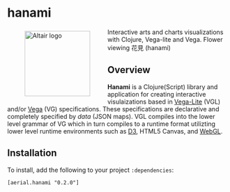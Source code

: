 # hanami

<a href="https://altair-viz.github.io"><img src="https://github.com/jsa-aerial/hanami/blob/master/resources/public/Himeji_sakura.jpg" align="left" hspace="40" vspace="6" alt="Altair logo" width="150px"></a>

Interactive arts and charts visualizations with Clojure, Vega-lite and Vega. Flower viewing 花見 (hanami)


## Overview

**Hanami** is a Clojure(Script) library and application for creating interactive visulaizations based in [Vega-Lite](https://vega.github.io/vega-lite/) (VGL) and/or [Vega](https://vega.github.io/vega/) (VG) specifications. These specifications are declarative and completely specified by _data_ (JSON maps). VGL compiles into the lower level grammar of VG which in turn compiles to a runtime format utilizting lower level runtime environments such as [D3](https://d3js.org/), HTML5 Canvas, and [WebGL](https://github.com/vega/vega-webgl-renderer).


## Installation

To install, add the following to your project `:dependencies`:

    [aerial.hanami "0.2.0"]


